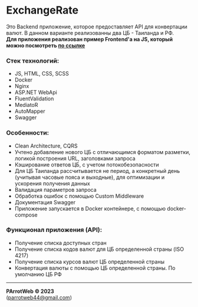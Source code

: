 # ExchangeRate
Это Backend приложение, которое предоставляет API для конвертации валют.
В данном варианте реализованны два ЦБ - Таиланда и РФ.  
**Для приложения реализован пример Frontend'а на JS, который можно посмотреть [по ссылке](http://217.71.129.139:5021/)**

### Стек технологий:
- JS, HTML, CSS, SCSS
- Docker
- Nginx
- ASP.NET WebApi
- FluentValidation
- MediatoR
- AutoMapper
- Swagger

### Особенности:
- Clean Architecture, CQRS
- Учтено добавление нового ЦБ с отличающимся форматом разметки, логикой построения URL, заголовками запроса
- Кэширование ответов ЦБ, с учетом потокобезопасности
- Для ЦБ Таиланда рассчитывается не период, а конкретный день (учитывая часовые пояса и выходные), для оптимизации и ускорения получения данных
- Валидация параметров запроса
- Обработка ошибок с помощью Custom Middleware
- Документация Swagger
- Приложение запускается в Docker контейнере, с помощью docker-compose

### Функционал приложения (API):
- Получение списка доступных стран
- Получение списка кодов валют для ЦБ определенной страны (ISO 4217)
- Получение списка курсов валют ЦБ определенной страны
- Конвертация валюты с помощью ЦБ определенной страны. По умолчанию ЦБ РФ

---
**PArrotWeb © 2023**  
(parrotweb44@gmail.com)
